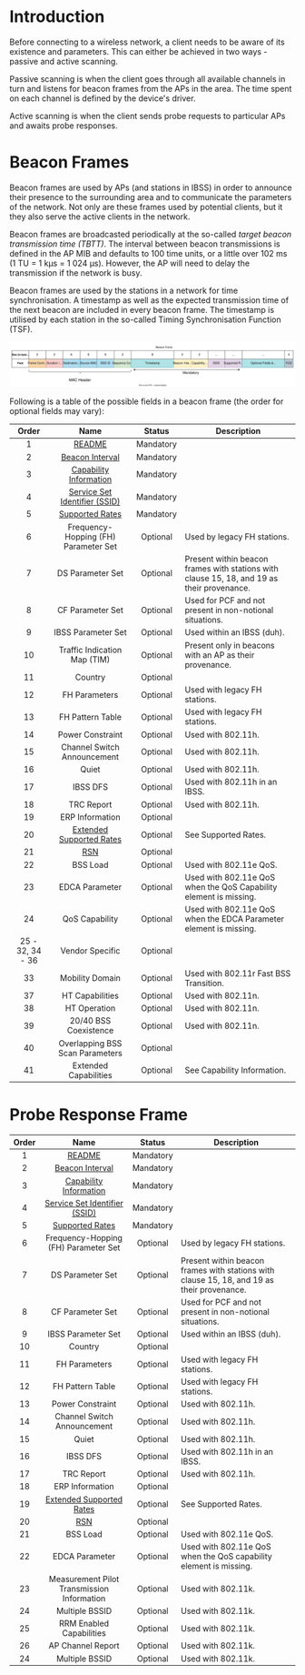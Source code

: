 # Introduction
Before connecting to a wireless network, a client needs to be aware of its existence and parameters. This can either be achieved in two ways - passive and active scanning.

Passive scanning is when the client goes through all available channels in turn and listens for beacon frames from the APs in the area. The time spent on each channel is defined by the device's driver.

Active scanning is when the client sends probe requests to particular APs and awaits probe responses.

# Beacon Frames
Beacon frames are used by APs (and stations in IBSS) in order to announce their presence to the surrounding area and to communicate the parameters of the network. Not only are these frames used by potential clients, but it they also serve the active clients in the network.

Beacon frames are broadcasted periodically at the so-called *target beacon transmission time (TBTT)*. The interval between beacon transmissions is defined in the AP MIB and defaults to 100 time units, or a little over 102 ms (1 TU = 1 kμs = 1 024 μs). However, the AP will need to delay the transmission if the network is busy.

Beacon frames are used by the stations in a network for time synchronisation. A timestamp as well as the expected transmission time of the next beacon are included in every beacon frame. The timestamp is utilised by each station in the so-called Timing Synchronisation Function (TSF).

![](Resources/Images/Beacon_Frame.svg)

Following is a table of the possible fields in a beacon frame (the order for optional fields may vary):

|Order|Name|Status|Description|
|:-----:|:------:|:-----:|------------|
|1|[README](README.md#timestamp)|Mandatory||
|2|[Beacon Interval](README.md#beacon-interval)|Mandatory||
|3|[Capability Information](README.md#capability-information)|Mandatory||
|4|[Service Set Identifier (SSID)](README.md#ssid)|Mandatory||
|5|[Supported Rates](README.md#supported-rates-extended-supported-rates)|Mandatory||
|6|Frequency-Hopping (FH) Parameter Set|Optional|Used by legacy FH stations.|
|7|DS Parameter Set|Optional|Present within beacon frames with stations with clause 15, 18, and 19 as their provenance.|
|8|CF Parameter Set|Optional|Used for PCF and not present in non-notional situations.|
|9|IBSS Parameter Set|Optional|Used within an IBSS (duh).|
|10|Traffic Indication Map (TIM)|Optional|Present only in beacons with an AP as their provenance.|
|11|Country|Optional||
|12|FH Parameters|Optional|Used with legacy FH stations.|
|13|FH Pattern Table|Optional|Used with legacy FH stations.|
|14|Power Constraint|Optional|Used with 802.11h.|
|15|Channel Switch Announcement|Optional|Used with 802.11h.|
|16|Quiet|Optional|Used with 802.11h.|
|17|IBSS DFS|Optional|Used with 802.11h in an IBSS.|
|18|TRC Report|Optional|Used with 802.11h.|
|19|ERP Information|Optional||
|20|[Extended Supported Rates](README.md#supported-rates-extended-supported-rates)|Optional|See Supported Rates.|
|21|[RSN](README.md#robust-security-network-rsn)|Optional||
|22|BSS Load|Optional|Used with 802.11e QoS.|
|23|EDCA Parameter|Optional|Used with 802.11e QoS when the QoS Capability element is missing.|
|24|QoS Capability|Optional|Used with 802.11e QoS when the EDCA Parameter element is missing.|
|25 - 32, 34 - 36|Vendor Specific|Optional||
|33|Mobility Domain|Optional|Used with 802.11r Fast BSS Transition.|
|37|HT Capabilities|Optional|Used with 802.11n.|
|38|HT Operation|Optional|Used with 802.11n.|
|39|20/40 BSS Coexistence|Optional|Used with 802.11n.|
|40|Overlapping BSS Scan Parameters|Optional||Used with 802.11n.|
|41|Extended Capabilities|Optional|See Capability Information.|




# Probe Response Frame
|Order|Name|Status|Description|
|:-----:|:------:|:-----:|------------|
|1|[README](README.md#timestamp)|Mandatory||
|2|[Beacon Interval](README.md#beacon-interval)|Mandatory||
|3|[Capability Information](README.md#capability-information)|Mandatory||
|4|[Service Set Identifier (SSID)](README.md#ssid)|Mandatory||
|5|[Supported Rates](README.md#supported-rates-extended-supported-rates)|Mandatory||
|6|Frequency-Hopping (FH) Parameter Set|Optional|Used by legacy FH stations.|
|7|DS Parameter Set|Optional|Present within beacon frames with stations with clause 15, 18, and 19 as their provenance.|
|8|CF Parameter Set|Optional|Used for PCF and not present in non-notional situations.|
|9|IBSS Parameter Set|Optional|Used within an IBSS (duh).|
|10|Country|Optional||
|11|FH Parameters|Optional|Used with legacy FH stations.|
|12|FH Pattern Table|Optional|Used with legacy FH stations.|
|13|Power Constraint|Optional|Used with 802.11h.|
|14|Channel Switch Announcement|Optional|Used with 802.11h.|
|15|Quiet|Optional|Used with 802.11h.|
|16|IBSS DFS|Optional|Used with 802.11h in an IBSS.|
|17|TRC Report|Optional|Used with 802.11h.|
|18|ERP Information|Optional||
|19|[Extended Supported Rates](README.md#supported-rates-extended-supported-rates)|Optional|See Supported Rates.|
|20|[RSN](README.md#robust-security-network-rsn)|Optional||
|21|BSS Load|Optional|Used with 802.11e QoS.|
|22|EDCA Parameter|Optional|Used with 802.11e QoS when the QoS capability element is missing.|
|23|Measurement Pilot Transmission Information|Optional|Used with 802.11k.|
|24|Multiple BSSID|Optional|Used with 802.11k.|
|25|RRM Enabled Capabilities|Optional|Used with 802.11k.|
|26|AP Channel Report|Optional|Used with 802.11k.|
|24|Multiple BSSID|Optional|Used with 802.11k.|